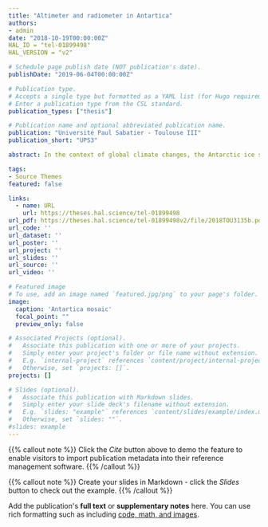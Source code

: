 ```yaml
---
title: "Altimeter and radiometer in Antartica"
authors:
- admin
date: "2018-10-19T00:00:00Z"
HAL_ID = "tel-01899498"
HAL_VERSION = "v2"

# Schedule page publish date (NOT publication's date).
publishDate: "2019-06-04T00:00:00Z"

# Publication type.
# Accepts a single type but formatted as a YAML list (for Hugo requirements).
# Enter a publication type from the CSL standard.
publication_types: ["thesis"]

# Publication name and optional abbreviated publication name.
publication: "Université Paul Sabatier - Toulouse III"
publication_short: "UPS3"

abstract: In the context of global climate changes, the Antarctic ice sheet contribution to sea-level rise is one of the main uncertainty sources. The extent and extreme meteorological conditions of this continent render remote sensing a useful tool for long term monitoring. Altimetry and radiometry observations in the microwave range reveal variations of the volume of the ice sheet and surface properties of the snowpack. Radar altimeters, provide repeated observations of the surface topography elevation, which allow the quantification of volume variations of the ice sheet. However, the penetration of radar waves in dry and cold snowpack adversely affects the estimated surface elevation. Approaches to minimize the penetration error are all based on a relationship with the backscattering coefficient. Understanding the annual and interannual variations of the backscattering coefficient is thus a key issue in order to improve the estimation accuracy of the surface elevation and to refine the ice-sheet volume trend. This thesis aims at studying the backscattering coefficients acquired by radar altimeters, which until now have received little attention. Radar altimeters on board ENVISAT (S and Ku bands) and SARAL/AltiKa (Ka band) have different sensitivities to the snowpack properties. The annual and interannual variations of the backscattering coefficient at the three bands is investigated. Sensitivity tests are carried out with an electromagnetic model to determine the prevailing snowpack properties that drive the signal. The seasonal signal is sensitive to surface density and roughness at S band, to snow temperature at Ka band and to either snow surface density and roughness or temperature depending on the location on the continent at Ku band. The seasonal signal of the backscattering coefficient is then compared with that of the brightness temperature measured by radiometers on SARAL and SSM/I. The results show a significant influence of surface roughness on brightness temperatures at Ka band, which has often been neglected in brightness temperature modeling studies. This thesis provides a better understanding of the seasonal dynamics of the near surface properties of the Antarctic ice sheet. It also provides new clues to build a more robust corrections of the penetration errors in the future. It highlights the importance of multi-frequency altimetry missions and the potential of the S band to study the seasonal variability in surface roughness. In summary, surface roughness is an important property which should be taken into account for a better modeling of backscattering coefficient and brightness temperature.

tags:
- Source Themes
featured: false

links:
  - name: URL
    url: https://theses.hal.science/tel-01899498
url_pdf: https://theses.hal.science/tel-01899498v2/file/2018TOU3135b.pdf
url_code: ''
url_dataset: ''
url_poster: ''
url_project: ''
url_slides: ''
url_source: ''
url_video: ''

# Featured image
# To use, add an image named `featured.jpg/png` to your page's folder. 
image:
  caption: 'Antartica mosaic'
  focal_point: ""
  preview_only: false

# Associated Projects (optional).
#   Associate this publication with one or more of your projects.
#   Simply enter your project's folder or file name without extension.
#   E.g. `internal-project` references `content/project/internal-project/index.md`.
#   Otherwise, set `projects: []`.
projects: []

# Slides (optional).
#   Associate this publication with Markdown slides.
#   Simply enter your slide deck's filename without extension.
#   E.g. `slides: "example"` references `content/slides/example/index.md`.
#   Otherwise, set `slides: ""`.
#slides: example
---
```


{{% callout note %}}
Click the *Cite* button above to demo the feature to enable visitors to import publication metadata into their reference management software.
{{% /callout %}}

{{% callout note %}}
Create your slides in Markdown - click the *Slides* button to check out the example.
{{% /callout %}}

Add the publication's **full text** or **supplementary notes** here. You can use rich formatting such as including [code, math, and images](https://docs.hugoblox.com/content/writing-markdown-latex/).
